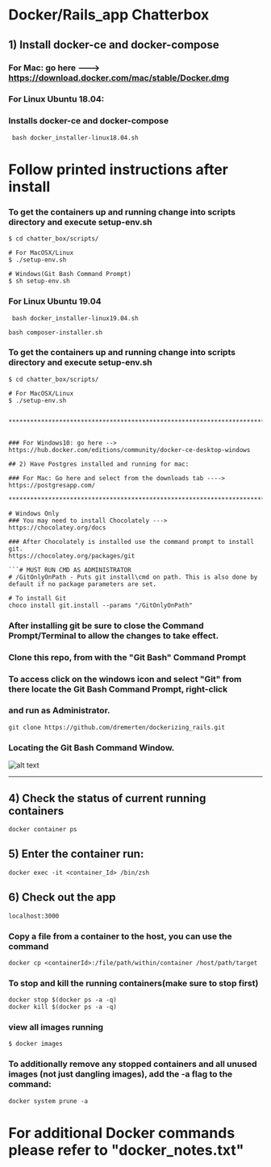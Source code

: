 # Docker/Rails_app Chatterbox


## 1) Install docker-ce and docker-compose 

### For Mac: go here ---> https://download.docker.com/mac/stable/Docker.dmg

### For Linux Ubuntu 18.04:  

### Installs docker-ce and docker-compose
``` bash docker_installer-linux18.04.sh```

# Follow printed instructions after install

### To get the containers up and running change into scripts directory and execute setup-env.sh
```
$ cd chatter_box/scripts/

# For MacOSX/Linux
$ ./setup-env.sh

# Windows(Git Bash Command Prompt)
$ sh setup-env.sh
```

### For Linux Ubuntu 19.04 

``` bash docker_installer-linux19.04.sh```

``` bash composer-installer.sh ```

### To get the containers up and running change into scripts directory and execute setup-env.sh
```
$ cd chatter_box/scripts/

# For MacOSX/Linux
$ ./setup-env.sh


**************************************************************************************************************************


### For Windows10: go here --> https://hub.docker.com/editions/community/docker-ce-desktop-windows

## 2) Have Postgres installed and running for mac:

### For Mac: Go here and select from the downloads tab ----> https://postgresapp.com/

*************************************************************************************************************

# Windows Only
### You may need to install Chocolately ---> https://chocolatey.org/docs

### After Chocolately is installed use the command prompt to install git.
https://chocolatey.org/packages/git

```# MUST RUN CMD AS ADMINISTRATOR
# /GitOnlyOnPath - Puts git install\cmd on path. This is also done by default if no package parameters are set.

# To install Git
choco install git.install --params "/GitOnlyOnPath"
```

### After installing git be sure to close the Command Prompt/Terminal to allow the changes to take effect.

 ### Clone this repo, from with the "Git Bash" Command Prompt
   ### To access click on the windows icon and select "Git" from there locate the Git Bash Command Prompt, right-click
   ### and run as Administrator.
```
git clone https://github.com/dremerten/dockerizing_rails.git
```


### Locating the Git Bash Command Window.
![alt text](https://i.stack.imgur.com/soecn.png)

****************************************************************************************************************



## 4) Check the status of current running containers
```
docker container ps
```
## 5) Enter the container run:
```
docker exec -it <container_Id> /bin/zsh
```
## 6) Check out the app
```localhost:3000```

### Copy a file from a container to the host, you can use the command
```
docker cp <containerId>:/file/path/within/container /host/path/target
```

### To stop and kill the running containers(make sure to stop first)
```
docker stop $(docker ps -a -q)
docker kill $(docker ps -a -q)
```

### view all images running
```
$ docker images
```

### To additionally remove any stopped containers and all unused images (not just dangling images), add the -a flag to the command:
```
docker system prune -a
```
# For additional Docker commands please refer to "docker_notes.txt"

